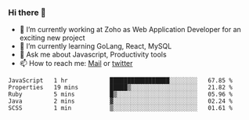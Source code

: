 ### Hi there 👋

- 🔭 I’m currently working at Zoho as Web Application Developer for an exciting new project
- 🌱 I’m currently learning GoLang, React, MySQL
- 💬 Ask me about Javascript, Productivity tools 
- 📫 How to reach me: [Mail](mailto:kvaishak47@gmail.com) or [twitter](https://twitter.com/_kvaishak)

<!--START_SECTION:waka-->
```text
JavaScript   1 hr            █████████████████░░░░░░░░   67.85 % 
Properties   19 mins         █████▒░░░░░░░░░░░░░░░░░░░   21.82 % 
Ruby         5 mins          █▒░░░░░░░░░░░░░░░░░░░░░░░   05.96 % 
Java         2 mins          ▓░░░░░░░░░░░░░░░░░░░░░░░░   02.24 % 
SCSS         1 min           ▒░░░░░░░░░░░░░░░░░░░░░░░░   01.61 % 
```
<!--END_SECTION:waka-->
